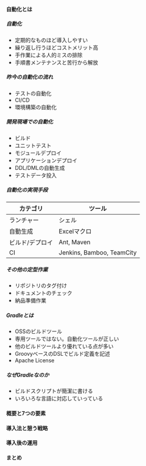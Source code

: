 #### 自動化とは

##### 自動化
* 定期的なものほど導入しやすい
* 繰り返し行うほどコストメリット高
* 手作業による人的ミスの排除
* 手順書メンテナンスと苦行から解放

##### 昨今の自動化の流れ
* テストの自動化
* CI/CD
* 環境構築の自動化

##### 開発現場での自動化
* ビルド
* ユニットテスト
* モジュールデプロイ
* アプリケーションデプロイ
* DDL/DMLの自動生成
* テストデータ投入

##### 自動化の実現手段
|カテゴリ|ツール|
|---|---|
|ランチャー|シェル|
|自動生成|Excelマクロ|
|ビルド/デプロイ|Ant, Maven|
|CI|Jenkins, Bamboo, TeamCity|

##### その他の定型作業
* リポジトリのタグ付け
* ドキュメントのチェック
* 納品準備作業

##### Gradleとは
* OSSのビルドツール
 * 専用ツールではない。自動化ツールが正しい
 * 他のビルドツールより優れている点が多い
* GroovyベースのDSLでビルド定義を記述
* Apache License

##### なぜGradleなのか
* ビルドスクリプトが簡潔に書ける
* いろいろな言語に対応していっている

#### 概要と7つの要素
#### 導入法と憩う戦略
#### 導入後の運用
#### まとめ
